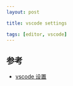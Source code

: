 ```yaml
---
layout: post

title: vscode settings

tags: [editor, vscode]
---
```


## 参考

- [vscode 设置](https://doc.houdunren.com/%E7%BC%96%E7%A8%8B%E8%BD%AF%E4%BB%B6/vscode/1%20%E5%9F%BA%E7%A1%80%E7%9F%A5%E8%AF%86.html)
